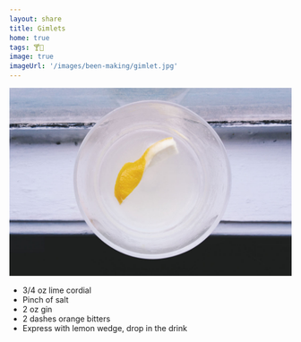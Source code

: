 ```yaml
---
layout: share
title: Gimlets
home: true
tags: 🍸🍋
image: true
imageUrl: '/images/been-making/gimlet.jpg'
---
```


![Gimlet with a lemon](/images/been-making/gimlet.jpg)

- 3/4 oz lime cordial
- Pinch of salt
- 2 oz gin
- 2 dashes orange bitters
- Express with lemon wedge, drop in the drink 